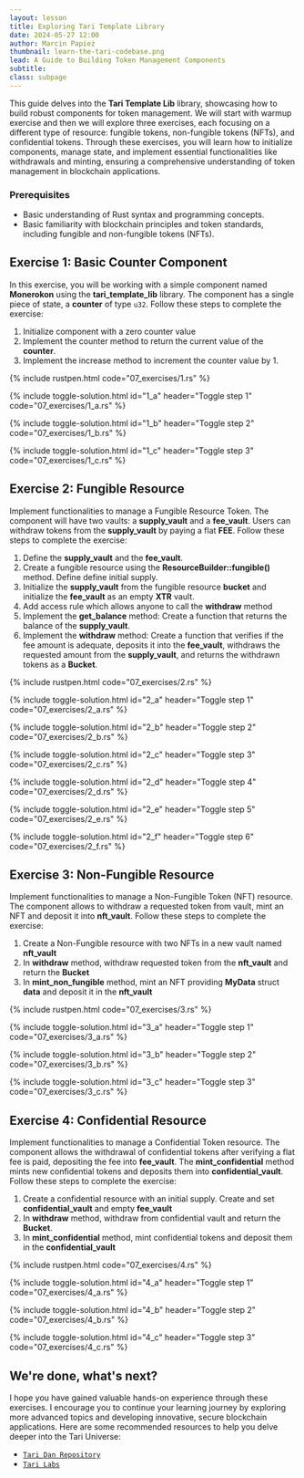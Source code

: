 ```yaml
---
layout: lesson
title: Exploring Tari Template Library
date: 2024-05-27 12:00
author: Marcin Papież
thumbnail: learn-the-tari-codebase.png
lead: A Guide to Building Token Management Components
subtitle:
class: subpage
---
```


This guide delves into the **Tari Template Lib** library, showcasing how to build robust components for token management. We will start with warmup exercise and then we will explore three exercises, each focusing on a different type of resource: fungible tokens, non-fungible tokens (NFTs), and confidential tokens. Through these exercises, you will learn how to initialize components, manage state, and implement essential functionalities like withdrawals and minting, ensuring a comprehensive understanding of token management in blockchain applications.

### Prerequisites

- Basic understanding of Rust syntax and programming concepts.
- Basic familiarity with blockchain principles and token standards, including fungible and non-fungible tokens (NFTs).

## Exercise 1: Basic Counter Component

In this exercise, you will be working with a simple component named **Monerokon** using the **tari_template_lib** library. The component has a single piece of state, a **counter** of type `u32`. Follow these steps to complete the exercise:

1. Initialize component with a zero counter value
2. Implement the counter method to return the current value of the **counter**.
3. Implement the increase method to increment the counter value by 1.

{% include rustpen.html code="07_exercises/1.rs" %}

{% include toggle-solution.html id="1_a"
header="Toggle step 1"
code="07_exercises/1_a.rs"
%}

{% include toggle-solution.html id="1_b"
header="Toggle step 2"
code="07_exercises/1_b.rs"
%}

{% include toggle-solution.html id="1_c"
header="Toggle step 3"
code="07_exercises/1_c.rs"
%}

## Exercise 2: Fungible Resource

Implement functionalities to manage a Fungible Resource Token. The component will have two vaults: a **supply_vault** and a **fee_vault**. Users can withdraw tokens from the **supply_vault** by paying a flat **FEE**. Follow these steps to complete the exercise:

1. Define the **supply_vault** and the **fee_vault**.
2. Create a fungible resource using the **ResourceBuilder::fungible()** method. Define define initial supply.
3. Initialize the **supply_vault** from the fungible resource **bucket** and initialize the **fee_vault** as an empty **XTR** vault.
4. Add access rule which allows anyone to call the **withdraw** method
5. Implement the **get_balance** method: Create a function that returns the balance of the **supply_vault**.
6. Implement the **withdraw** method: Create a function that verifies if the fee amount is adequate, deposits it into the **fee_vault**, withdraws the requested amount from the **supply_vault**, and returns the withdrawn tokens as a **Bucket**.

{% include rustpen.html code="07_exercises/2.rs" %}

{% include toggle-solution.html id="2_a"
header="Toggle step 1"
code="07_exercises/2_a.rs"
%}

{% include toggle-solution.html id="2_b"
header="Toggle step 2"
code="07_exercises/2_b.rs"
%}

{% include toggle-solution.html id="2_c"
header="Toggle step 3"
code="07_exercises/2_c.rs"
%}

{% include toggle-solution.html id="2_d"
header="Toggle step 4"
code="07_exercises/2_d.rs"
%}

{% include toggle-solution.html id="2_e"
header="Toggle step 5"
code="07_exercises/2_e.rs"
%}

{% include toggle-solution.html id="2_f"
header="Toggle step 6"
code="07_exercises/2_f.rs"
%}

## Exercise 3: Non-Fungible Resource

Implement functionalities to manage a Non-Fungible Token (NFT) resource. The component allows to withdraw a requested token from vault, mint an NFT and deposit it into **nft_vault**. Follow these steps to complete the exercise:

1. Create a Non-Fungible resource with two NFTs in a new vault named **nft_vault**
2. In **withdraw** method, withdraw requested token from the **nft_vault** and return the **Bucket**
3. In **mint_non_fungible** method, mint an NFT providing **MyData** struct **data** and deposit it in the **nft_vault**

{% include rustpen.html code="07_exercises/3.rs" %}

{% include toggle-solution.html id="3_a"
header="Toggle step 1"
code="07_exercises/3_a.rs"
%}

{% include toggle-solution.html id="3_b"
header="Toggle step 2"
code="07_exercises/3_b.rs"
%}

{% include toggle-solution.html id="3_c"
header="Toggle step 3"
code="07_exercises/3_c.rs"
%}

## Exercise 4: Confidential Resource

Implement functionalities to manage a Confidential Token resource. The component allows the withdrawal of confidential tokens after verifying a flat fee is paid, depositing the fee into **fee_vault**. The **mint_confidential** method mints new confidential tokens and deposits them into **confidential_vault**. Follow these steps to complete the exercise:

1. Create a confidential resource with an initial supply. Create and set **confidential_vault** and empty **fee_vault**
2. In **withdraw** method, withdraw from confidential vault and return the **Bucket**.
3. In **mint_confidential** method, mint confidential tokens and deposit them in the **confidential_vault**

{% include rustpen.html code="07_exercises/4.rs" %}

{% include toggle-solution.html id="4_a"
header="Toggle step 1"
code="07_exercises/4_a.rs"
%}

{% include toggle-solution.html id="4_b"
header="Toggle step 2"
code="07_exercises/4_b.rs"
%}

{% include toggle-solution.html id="4_c"
header="Toggle step 3"
code="07_exercises/4_c.rs"
%}

## We're done, what's next?

I hope you have gained valuable hands-on experience through these exercises. I encourage you to continue your learning journey by exploring more advanced topics and developing innovative, secure blockchain applications. Here are some recommended resources to help you delve deeper into the Tari Universe:

* [`Tari Dan Repository`](https://github.com/tari-project/tari-dan)
* [`Tari Labs`](https://tlu.tarilabs.com/)